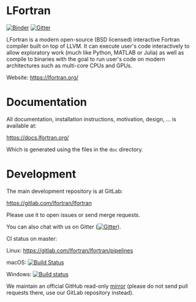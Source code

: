 # LFortran

[![Binder](https://mybinder.org/badge_logo.svg)](https://mybinder.org/v2/gl/lfortran%2Fweb%2Flfortran-binder/master?filepath=Demo.ipynb)
[![Gitter](https://badges.gitter.im/lfortran-project/lfortran.svg)](https://gitter.im/lfortran-project/lfortran?utm_source=badge&utm_medium=badge&utm_campaign=pr-badge)

LFortran is a modern open-source (BSD licensed) interactive Fortran compiler
built on top of LLVM. It can execute user's code interactively to allow
exploratory work (much like Python, MATLAB or Julia) as well as compile to
binaries with the goal to run user's code on modern architectures such as
multi-core CPUs and GPUs.

Website: https://lfortran.org/

# Documentation

All documentation, installation instructions, motivation, design, ... is
available at:

https://docs.lfortran.org/

Which is generated using the files in the `doc` directory.


# Development

The main development repository is at GitLab:

https://gitlab.com/lfortran/lfortran

Please use it to open issues or send merge requests.

You can also chat with us on Gitter ([![Gitter](https://badges.gitter.im/lfortran-project/lfortran.svg)](https://gitter.im/lfortran-project/lfortran?utm_source=badge&utm_medium=badge&utm_campaign=pr-badge)).

CI status on master:

Linux: https://gitlab.com/lfortran/lfortran/pipelines

macOS:
[![Build Status](https://dev.azure.com/lfortran/lfortran/_apis/build/status/lfortran?branchName=master)](https://dev.azure.com/lfortran/lfortran/_build/latest?definitionId=1&branchName=master)

Windows:
[![Build status](https://ci.appveyor.com/api/projects/status/qeaanx87eypihj8p/branch/master?svg=true)](https://ci.appveyor.com/project/certik/lfortran-ts83e/branch/master)


We maintain an official GitHub read-only
[mirror](https://github.com/lfortran/lfortran)
(please do not send pull
requests there, use our GitLab repository instead).
